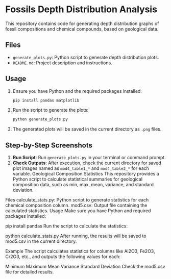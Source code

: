 
# Fossils Depth Distribution Analysis

This repository contains code for generating depth distribution graphs of fossil compositions and chemical compounds, based on geological data.

## Files
- `generate_plots.py`: Python script to generate depth distribution plots.
- `README.md`: Project description and instructions.

## Usage
1. Ensure you have Python and the required packages installed:
   ```bash
   pip install pandas matplotlib
   ```

2. Run the script to generate the plots:
   ```bash
   python generate_plots.py
   ```

3. The generated plots will be saved in the current directory as `.png` files.

## Step-by-Step Screenshots
1. **Run Script**: Run `generate_plots.py` in your terminal or command prompt.
2. **Check Outputs**: After execution, check the current directory for saved plot images named as `mod4_table1_*` and `mod4_table2_*` for each variable.
Geological Composition Statistics
This repository provides a Python script to calculate statistical summaries for geological composition data, such as min, max, mean, variance, and standard deviation.

Files
calculate_stats.py: Python script to generate statistics for each chemical composition column.
mod5.csv: Output file containing the calculated statistics.
Usage
Make sure you have Python and required packages installed:

pip install pandas
Run the script to calculate the statistics:

python calculate_stats.py
After running, the results will be saved to mod5.csv in the current directory.

Example
The script calculates statistics for columns like Al2O3, Fe2O3, Cr2O3, etc., and outputs the following values for each:

Minimum
Maximum
Mean
Variance
Standard Deviation
Check the mod5.csv file for detailed results.

